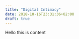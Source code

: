 ```yaml
---
title: "Digital Intimacy"
date: 2018-10-16T23:31:36+02:00
draft: true
---
```


Hello this is content

